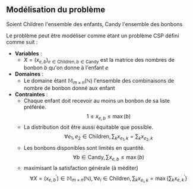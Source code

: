 
## Modélisation du problème

Soient $\text{Children}$ l'ensemble des enfants, $\text{Candy}$ l'ensemble des bonbons

Le problème peut être modéliser comme étant un problème CSP défini comme suit :
- **Variables** :
	- $X = (x_{e, b})_{e \in \text{Children}, b \in \text{Candy}}$ est la matrice des nombres de bonbon $b$ qu'on donne à l'enfant $e$
- **Domaines** :
	- Le domaine étant $\mathbb{M}_{m \times n}(\mathbb{N})$ l'ensemble des combinaisons de nombre de bonbon donné aux enfant
- **Contraintes** :
	- Chaque enfant doit recevoir au moins un bonbon de sa liste préférée.
   $$1 \le x_{e,b} \le \max(b)$$
	-  La distribution doit être aussi équitable que possible. $$\forall e_1, e_2 \in \text{Children},  \sum_{k} {x_{e_1, k}} = \sum_{k} {x_{e_2, k}}$$
	- Les bonbons disponibles sont limités en quantité.
	$$\forall b \in \text{Candy}, \sum_{} {x_{e, b}} \le \max(b)$$
	- maximisant la satisfaction générale (à méditer)
   $$\forall X = (x^{'}_{e,b}) \in \mathbb{M}_{m \times n}(\mathbb{N}), \forall e_i \in \text{Children},  \sum_{k} {x_{e_i, k}} = \max\{ \sum_{k} {x^{'}_{e, k}} \}$$
